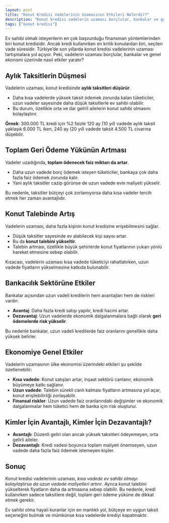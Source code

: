 ```yaml
---
layout: post
title: "Konut Kredisi Vadelerinin Uzamasının Etkileri Nelerdir?"
description: "Konut kredisi vadelerin uzaması borçlular, bankalar ve genel ekonomi üzerinde nasıl etkiler yaratır?"
tags: ["konut kredisi"]
---
```


Ev sahibi olmak isteyenlerin en çok başvurduğu finansman yöntemlerinden biri konut kredisidir. Ancak kredi kullanırken en kritik konulardan biri, seçilen vade süresidir. Türkiye’de son yıllarda konut kredisi vadelerinin uzaması tartışmalara yol açıyor. Peki, vadelerin uzaması borçlular, bankalar ve genel ekonomi üzerinde nasıl etkiler yaratır?

## Aylık Taksitlerin Düşmesi

Vadelerin uzaması, konut kredisinde **aylık taksitleri düşürür**.

- Daha kısa vadelerde yüksek taksit ödemek zorunda kalan tüketiciler, uzun vadeler sayesinde daha düşük taksitlerle ev sahibi olabilir.
- Bu durum, özellikle orta ve dar gelirli ailelerin konut sahibi olmasını kolaylaştırır.

**Örnek**: 300.000 TL kredi için %2 faizle 120 ay (10 yıl) vadede aylık taksit yaklaşık 6.000 TL iken, 240 ay (20 yıl) vadede taksit 4.500 TL civarına düşebilir.

## Toplam Geri Ödeme Yükünün Artması

Vadeler uzadığında, **toplam ödenecek faiz miktarı da artar**.

- Daha uzun vadede borç ödemek isteyen tüketiciler, bankaya çok daha fazla faiz ödemek zorunda kalır.
- Yani aylık taksitler cazip görünse de uzun vadede evin maliyeti yükselir.

Bu nedenle, taksitler bütçeyi çok zorlamıyorsa daha kısa vadeler tercih etmek her zaman avantajlıdır.

## Konut Talebinde Artış

Vadelerin uzaması, daha fazla kişinin konut kredisine erişebilmesini sağlar.

- Düşük taksitler sayesinde ev alabilecek kişi sayısı artar.
- Bu da **konut talebini yükseltir**.
- Talebin artması, özellikle büyük şehirlerde konut fiyatlarının yukarı yönlü hareket etmesine sebep olabilir.

Kısacası, vadelerin uzaması kısa vadede tüketiciyi rahatlatırken, uzun vadede fiyatların yükselmesine katkıda bulunabilir.

## Bankacılık Sektörüne Etkiler

Bankalar açısından uzun vadeli kredilerin hem avantajları hem de riskleri vardır:

- **Avantaj**: Daha fazla kredi satışı yapılır, kredi hacmi artar.
- **Dezavantaj**: Uzun vadelerde ekonomik dalgalanmalara bağlı olarak **geri ödemelerde risk yükselir**.

Bu nedenle bankalar, uzun vadeli kredilerde faiz oranlarını genellikle daha yüksek belirler.

## Ekonomiye Genel Etkiler

Vadelerin uzamasının ülke ekonomisi üzerindeki etkileri şu şekilde özetlenebilir:

- **Kısa vadede**: Konut satışları artar, inşaat sektörü canlanır, ekonomik büyümeye katkı sağlanır.
- **Uzun vadede**: Talebin sürekli canlı kalması fiyatların artmasına yol açar, konut erişilebilirliği zorlaşabilir.
- **Finansal riskler**: Uzun vadede faiz oranlarındaki değişimler ve ekonomik dalgalanmalar hem tüketici hem de banka için risk oluşturur.

## Kimler İçin Avantajlı, Kimler İçin Dezavantajlı?

- **Avantajlı**: Düzenli geliri olan ancak yüksek taksitleri ödeyemeyen, orta gelirli aileler.
- **Dezavantajlı**: Kredi vadesi boyunca toplam maliyeti önemseyen, uzun vadede daha fazla faiz ödemek istemeyen kişiler.

## Sonuç

Konut kredisi vadelerinin uzaması, *kısa vadede ev sahibi olmayı kolaylaştırsa da uzun vadede maliyetleri artırır*. Ayrıca konut talebini yükselterek fiyatların daha da artmasına sebep olabilir. Bu nedenle, kredi kullanırken sadece taksitlere değil, toplam geri ödeme yüküne de dikkat etmek gerekir.

Ev sahibi olma hayali kuranlar için en mantıklı yol, bütçeye en uygun taksit seçeneğini bulmak ve mümkünse kısa vadelerde krediyi kapatmaktır.